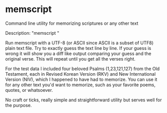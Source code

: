 # memscript
Command line utility for memorizing scriptures or any other text


Description: "memscript <filename>"

  Run memscript with a UTF-8 (or ASCII since ASCII is a subset of UTF8) 
  plain text file.  Try to exactly guess the text line by line.  If
  your guess is wrong it will show you a diff like output comparing
  your guess and the original verse.  This will repeat until you get
  all the verses right.
  
  For the test data I included four beloved Psalms (1,23,121,127)
  from the Old Testament, each in Revised Korean Version (RKV) and
  New International Version (NIV), which I happened to have had to
  memorize.  You can use it for any other text you'd want to memorize,
  such as your favorite poems, quotes, or whatsoever.
  
  No craft or ticks, really simple and straightforward utility but
  serves well for the purpose.
